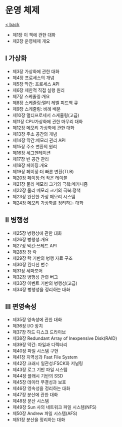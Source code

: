 # 운영 체제

[< back](../sc.md)

- 제1장 이 책에 관한 대화
- 제2장 운영체제 개요

## Ⅰ 가상화
- 제3장 가상화에 관한 대화
- 제4장 프로세스의 개념
- 제5장 막간: 프로세스 API
- 제6장 제한적 직접 실행 원리
- 제7장 스케줄링:개요
- 제8장 스케줄링:멀티 레벨 피드백 큐
- 제9장 스케줄링: 비례 배분
- 제10장 멀티프로세서 스케줄링(고급)
- 제11장 CPU가상화에 관한 마무리 대화
- 제12장 메모리 가상화에 관한 대화
- 제13장 주소 공간의 개념
- 제14장 막간:메모리 관리 API
- 제15장 주소 변환의 원리
- 제16장 세그멘테이션
- 제17장 빈 공간 관리
- 제18장 페이징:개요
- 제19장 페이장:더 빠른 변환(TLB)
- 제20장 페이징:더 작은 테이블
- 제21장 물리 메모리 크기의 극복:메커니즘
- 제22장 물리 메모리 크기의 극복:정책
- 제23장 완전한 가상 메모리 시스템
- 제24장 메모리 가상화를 정리하는 대화

## Ⅱ 병행성
- 제25장 병행성에 관한 대화
- 제26장 병행성:개요
- 제27장 막간:쓰레드 API
- 제28장 장 락
- 제29장 락 기반의 병행 자료 구조
- 제30장 컨디션 변수
- 제31장 세마포어
- 제32장 병행성 관련 버그
- 제33장 이벤트 기반의 병행성(고급)
- 제34장 병행성을 정리하는 대화

## Ⅲ 편영속성
- 제35장 영속성에 관한 대화
- 제36장 I/O 장치
- 제37장 하드 디스크 드라이브
- 제38장 Redundant Array of Inexpensive Disk(RAID)
- 제39장 막간: 파일과 디렉터리
- 제40장 파일 시스템 구현
- 제41장 지역성과 Fast File System
- 제42장 크래시 일관성:FSCK와 저널링
- 제43장 로그 기반 파일 시스템
- 제44장 플래시 기반의 SSD
- 제45장 데이터 무결성과 보호
- 제46장 영속성을 정리하는 대화
- 제47장 분산에 관한 대화
- 제48장 분산 시스템
- 제49장 Sun 사의 네트워크 파일 시스템(NFS)
- 제50장 Andrew 파일 시스템(AFS)
- 제51장 분산을 정리하는 대화
